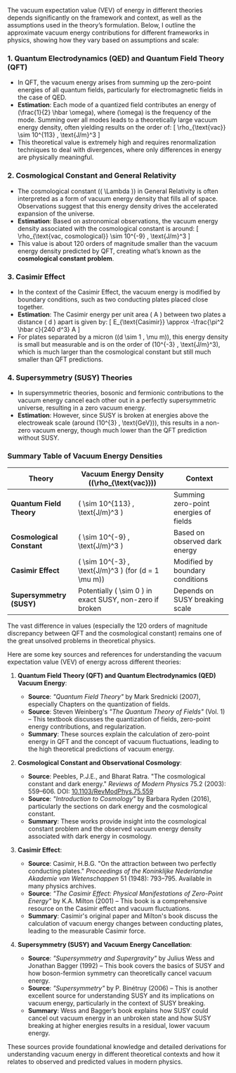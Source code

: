 The vacuum expectation value (VEV) of energy in different theories depends significantly on the framework and context, as well as the assumptions used in the theory’s formulation. Below, I outline the approximate vacuum energy contributions for different frameworks in physics, showing how they vary based on assumptions and scale:

### 1. **Quantum Electrodynamics (QED) and Quantum Field Theory (QFT)**
   - In QFT, the vacuum energy arises from summing up the zero-point energies of all quantum fields, particularly for electromagnetic fields in the case of QED.
   - **Estimation**: Each mode of a quantized field contributes an energy of \(\frac{1}{2} \hbar \omega\), where \(\omega\) is the frequency of the mode. Summing over all modes leads to a theoretically large vacuum energy density, often yielding results on the order of:
     \[
     \rho_{\text{vac}} \sim 10^{113} \, \text{J/m}^3
     \]
   - This theoretical value is extremely high and requires renormalization techniques to deal with divergences, where only differences in energy are physically meaningful.

### 2. **Cosmological Constant and General Relativity**
   - The cosmological constant (\( \Lambda \)) in General Relativity is often interpreted as a form of vacuum energy density that fills all of space. Observations suggest that this energy density drives the accelerated expansion of the universe.
   - **Estimation**: Based on astronomical observations, the vacuum energy density associated with the cosmological constant is around:
     \[
     \rho_{\text{vac, cosmological}} \sim 10^{-9} \, \text{J/m}^3
     \]
   - This value is about 120 orders of magnitude smaller than the vacuum energy density predicted by QFT, creating what’s known as the **cosmological constant problem**.

### 3. **Casimir Effect**
   - In the context of the Casimir Effect, the vacuum energy is modified by boundary conditions, such as two conducting plates placed close together.
   - **Estimation**: The Casimir energy per unit area \( A \) between two plates a distance \( d \) apart is given by:
     \[
     E_{\text{Casimir}} \approx -\frac{\pi^2 \hbar c}{240 d^3} A
     \]
   - For plates separated by a micron (\(d \sim 1 \, \mu m\)), this energy density is small but measurable and is on the order of \(10^{-3} \, \text{J/m}^3\), which is much larger than the cosmological constant but still much smaller than QFT predictions.

### 4. **Supersymmetry (SUSY) Theories**
   - In supersymmetric theories, bosonic and fermionic contributions to the vacuum energy cancel each other out in a perfectly supersymmetric universe, resulting in a zero vacuum energy.
   - **Estimation**: However, since SUSY is broken at energies above the electroweak scale (around \(10^{3} \, \text{GeV}\)), this results in a non-zero vacuum energy, though much lower than the QFT prediction without SUSY.

### Summary Table of Vacuum Energy Densities
| Theory                     | Vacuum Energy Density (\(\rho_{\text{vac}}\))          | Context                               |
|----------------------------|--------------------------------------------------------|---------------------------------------|
| **Quantum Field Theory**   | \( \sim 10^{113} \, \text{J/m}^3 \)                   | Summing zero-point energies of fields |
| **Cosmological Constant**  | \( \sim 10^{-9} \, \text{J/m}^3 \)                    | Based on observed dark energy         |
| **Casimir Effect**         | \( \sim 10^{-3} \, \text{J/m}^3 \) (for \(d = 1 \mu m\)) | Modified by boundary conditions       |
| **Supersymmetry (SUSY)**   | Potentially \( \sim 0 \) in exact SUSY, non-zero if broken | Depends on SUSY breaking scale        |

The vast difference in values (especially the 120 orders of magnitude discrepancy between QFT and the cosmological constant) remains one of the great unsolved problems in theoretical physics.


Here are some key sources and references for understanding the vacuum expectation value (VEV) of energy across different theories:

1. **Quantum Field Theory (QFT) and Quantum Electrodynamics (QED) Vacuum Energy**:
   - **Source**: *"Quantum Field Theory"* by Mark Srednicki (2007), especially Chapters on the quantization of fields.
   - **Source**: Steven Weinberg's *"The Quantum Theory of Fields"* (Vol. 1) – This textbook discusses the quantization of fields, zero-point energy contributions, and regularization.
   - **Summary**: These sources explain the calculation of zero-point energy in QFT and the concept of vacuum fluctuations, leading to the high theoretical predictions of vacuum energy.

2. **Cosmological Constant and Observational Cosmology**:
   - **Source**: Peebles, P.J.E., and Bharat Ratra. "The cosmological constant and dark energy." *Reviews of Modern Physics* 75.2 (2003): 559–606. DOI: [10.1103/RevModPhys.75.559](https://doi.org/10.1103/RevModPhys.75.559)
   - **Source**: *"Introduction to Cosmology"* by Barbara Ryden (2016), particularly the sections on dark energy and the cosmological constant.
   - **Summary**: These works provide insight into the cosmological constant problem and the observed vacuum energy density associated with dark energy in cosmology.

3. **Casimir Effect**:
   - **Source**: Casimir, H.B.G. "On the attraction between two perfectly conducting plates." *Proceedings of the Koninklijke Nederlandse Akademie van Wetenschappen* 51 (1948): 793–795. Available in many physics archives.
   - **Source**: *"The Casimir Effect: Physical Manifestations of Zero-Point Energy"* by K.A. Milton (2001) – This book is a comprehensive resource on the Casimir effect and vacuum fluctuations.
   - **Summary**: Casimir's original paper and Milton's book discuss the calculation of vacuum energy changes between conducting plates, leading to the measurable Casimir force.

4. **Supersymmetry (SUSY) and Vacuum Energy Cancellation**:
   - **Source**: *"Supersymmetry and Supergravity"* by Julius Wess and Jonathan Bagger (1992) – This book covers the basics of SUSY and how boson-fermion symmetry can theoretically cancel vacuum energy.
   - **Source**: *"Supersymmetry"* by P. Binétruy (2006) – This is another excellent source for understanding SUSY and its implications on vacuum energy, particularly in the context of SUSY breaking.
   - **Summary**: Wess and Bagger’s book explains how SUSY could cancel out vacuum energy in an unbroken state and how SUSY breaking at higher energies results in a residual, lower vacuum energy.

These sources provide foundational knowledge and detailed derivations for understanding vacuum energy in different theoretical contexts and how it relates to observed and predicted values in modern physics.
